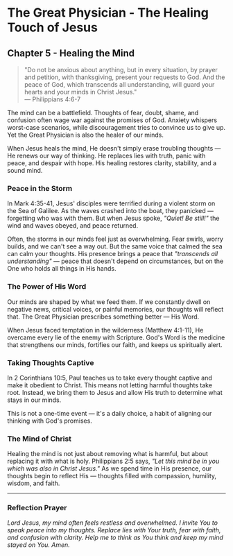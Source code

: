 # The Great Physician - The Healing Touch of Jesus

## Chapter 5 - Healing the Mind

> "Do not be anxious about anything, but in every situation, by prayer and petition, with thanksgiving, present your requests to God. And the peace of God, which transcends all understanding, will guard your hearts and your minds in Christ Jesus."  
> — Philippians 4:6-7

The mind can be a battlefield. Thoughts of fear, doubt, shame, and confusion often wage war against the promises of God. Anxiety whispers worst-case scenarios, while discouragement tries to convince us to give up. Yet the Great Physician is also the healer of our minds.

When Jesus heals the mind, He doesn't simply erase troubling thoughts — He renews our way of thinking. He replaces lies with truth, panic with peace, and despair with hope. His healing restores clarity, stability, and a sound mind.

### Peace in the Storm

In Mark 4:35-41, Jesus' disciples were terrified during a violent storm on the Sea of Galilee. As the waves crashed into the boat, they panicked — forgetting who was with them. But when Jesus spoke, *"Quiet! Be still!"* the wind and waves obeyed, and peace returned.

Often, the storms in our minds feel just as overwhelming. Fear swirls, worry builds, and we can't see a way out. But the same voice that calmed the sea can calm your thoughts. His presence brings a peace that *"transcends all understanding"* — peace that doesn't depend on circumstances, but on the One who holds all things in His hands.

### The Power of His Word

Our minds are shaped by what we feed them. If we constantly dwell on negative news, critical voices, or painful memories, our thoughts will reflect that. The Great Physician prescribes something better — His Word.

When Jesus faced temptation in the wilderness (Matthew 4:1-11), He overcame every lie of the enemy with Scripture. God's Word is the medicine that strengthens our minds, fortifies our faith, and keeps us spiritually alert.

### Taking Thoughts Captive

In 2 Corinthians 10:5, Paul teaches us to take every thought captive and make it obedient to Christ. This means not letting harmful thoughts take root. Instead, we bring them to Jesus and allow His truth to determine what stays in our minds.

This is not a one-time event — it's a daily choice, a habit of aligning our thinking with God's promises.

### The Mind of Christ

Healing the mind is not just about removing what is harmful, but about replacing it with what is holy. Philippians 2:5 says, *"Let this mind be in you which was also in Christ Jesus."* As we spend time in His presence, our thoughts begin to reflect His — thoughts filled with compassion, humility, wisdom, and faith.

---

### Reflection Prayer

*Lord Jesus, my mind often feels restless and overwhelmed. I invite You to speak peace into my thoughts. Replace lies with Your truth, fear with faith, and confusion with clarity. Help me to think as You think and keep my mind stayed on You. Amen.*
